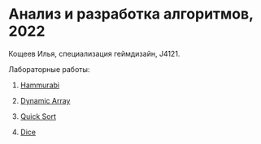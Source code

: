 # Анализ и разработка алгоритмов, 2022
Кощеев Илья, специализация геймдизайн, J4121.

Лабораторные работы:

1. [Hammurabi](/Lab1%20-%20Hammurabi/)

2. [Dynamic Array](/Lab2%20-%20Dynamic%20Array/)

3. [Quick Sort](/Lab3%20-%20QuickSort/)

4. [Dice](/Lab4%20-%20Dice/)